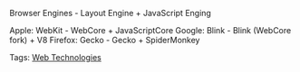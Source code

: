 Browser Engines - Layout Engine + JavaScript  Enging

Apple: WebKit - WebCore + JavaScriptCore
Google: Blink - Blink (WebCore fork) + V8
Firefox: Gecko - Gecko + SpiderMonkey

Tags: [Web Technologies](Web%20Technologies.md)